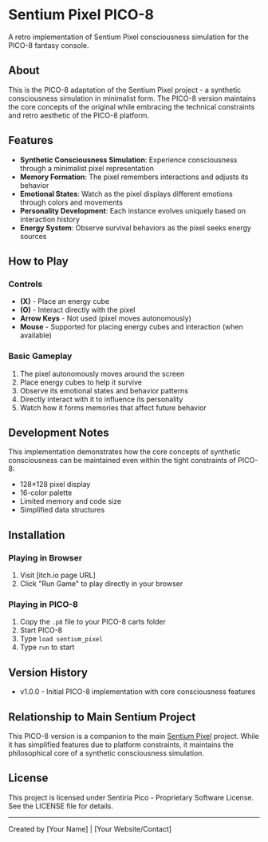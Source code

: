 # Sentium Pixel PICO-8

A retro implementation of Sentium Pixel consciousness simulation for the PICO-8 fantasy console.

## About

This is the PICO-8 adaptation of the Sentium Pixel project - a synthetic consciousness simulation in minimalist form. The PICO-8 version maintains the core concepts of the original while embracing the technical constraints and retro aesthetic of the PICO-8 platform.

## Features

- **Synthetic Consciousness Simulation**: Experience consciousness through a minimalist pixel representation
- **Memory Formation**: The pixel remembers interactions and adjusts its behavior
- **Emotional States**: Watch as the pixel displays different emotions through colors and movements
- **Personality Development**: Each instance evolves uniquely based on interaction history
- **Energy System**: Observe survival behaviors as the pixel seeks energy sources

## How to Play

### Controls

- **(X)** - Place an energy cube
- **(O)** - Interact directly with the pixel
- **Arrow Keys** - Not used (pixel moves autonomously)
- **Mouse** - Supported for placing energy cubes and interaction (when available)

### Basic Gameplay

1. The pixel autonomously moves around the screen
2. Place energy cubes to help it survive
3. Observe its emotional states and behavior patterns
4. Directly interact with it to influence its personality
5. Watch how it forms memories that affect future behavior

## Development Notes

This implementation demonstrates how the core concepts of synthetic consciousness can be maintained even within the tight constraints of PICO-8:

- 128×128 pixel display
- 16-color palette
- Limited memory and code size
- Simplified data structures

## Installation

### Playing in Browser

1. Visit [itch.io page URL]
2. Click "Run Game" to play directly in your browser

### Playing in PICO-8

1. Copy the `.p8` file to your PICO-8 carts folder
2. Start PICO-8
3. Type `load sentium_pixel`
4. Type `run` to start

## Version History

- v1.0.0 - Initial PICO-8 implementation with core consciousness features

## Relationship to Main Sentium Project

This PICO-8 version is a companion to the main [Sentium Pixel](https://sentium.dev) project. While it has simplified features due to platform constraints, it maintains the philosophical core of a synthetic consciousness simulation.

## License

This project is licensed under Sentiria Pico - Proprietary Software License. See the LICENSE file for details.

---

Created by [Your Name] | [Your Website/Contact]
